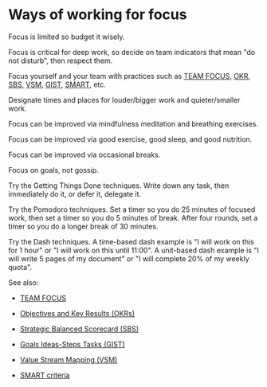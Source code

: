 # Ways of working for focus

Focus is limited so budget it wisely.

Focus is critical for deep work, so decide on team indicators that mean "do not disturb", then respect them.

Focus yourself and your team with practices such as
[TEAM FOCUS](https://github.com/joelparkerhenderson/team-focus),
[OKR](https://github.com/joelparkerhenderson/objectives-and-key-results),
[SBS](https://github.com/joelparkerhenderson/strategic-balanced-scorecard),
[VSM](https://github.com/joelparkerhenderson/value-stream-mapping),
[GIST](https://github.com/joelparkerhenderson/goals-ideas-steps-tasks),
[SMART](https://github.com/joelparkerhenderson/smart-criteria),
etc.

Designate times and places for louder/bigger work and quieter/smaller work.

Focus can be improved via mindfulness meditation and breathing exercises.

Focus can be improved via good exercise, good sleep, and good nutrition.

Focus can be improved via occasional breaks.

Focus on goals, not gossip.

Try the Getting Things Done techniques. Write down any task, then immediately do it, or defer it, delegate it.

Try the Pomodoro techniques. Set a timer so you do 25 minutes of focused work, then set a timer so you do 5 minutes of break. After four rounds, set a timer so you do a longer break of 30 minutes.

Try the Dash techniques. A time-based dash example is "I will work on this for 1 hour" or "I will work on this until 11:00". A unit-based dash example is "I will write 5 pages of my document" or "I will complete 20% of my weekly quota".

See also:

* [TEAM FOCUS](https://github.com/joelparkerhenderson/team-focus)

* [Objectives and Key Results (OKRs)](https://github.com/joelparkerhenderson/objectives-and-key-results)

* [Strategic Balanced Scorecard (SBS)](https://github.com/joelparkerhenderson/strategic-balanced-scorecard)

* [Goals Ideas-Steps Tasks (GIST)](https://github.com/joelparkerhenderson/goals-ideas-steps-tasks)

* [Value Stream Mapping (VSM)](https://github.com/joelparkerhenderson/value-stream-mapping)

* [SMART criteria](https://github.com/joelparkerhenderson/smart-criteria)
